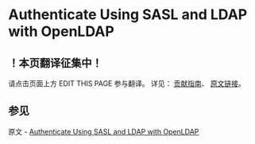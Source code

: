 # Authenticate Using SASL and LDAP with OpenLDAP

## ！本页翻译征集中！

请点击页面上方 EDIT THIS PAGE 参与翻译。
详见：
[贡献指南]( https://github.com/JinMuInfo/MongoDB-Manual-zh/blob/master/CONTRIBUTING.md )、
[原文链接](  https://docs.mongodb.com/manual/tutorial/configure-ldap-sasl-openldap/  )。

## 参见

原文 - [Authenticate Using SASL and LDAP with OpenLDAP]( https://docs.mongodb.com/manual/tutorial/configure-ldap-sasl-openldap/ )

